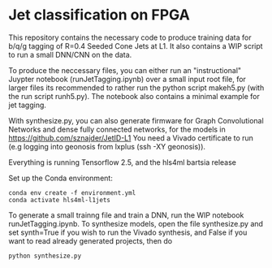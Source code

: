 # Jet classification on FPGA

This repository contains the necessary code to produce training data for b/q/g tagging of R=0.4 Seeded Cone Jets at L1. It also contains a WIP script to run a small DNN/CNN on the data.

To produce the neccessary files, you can either run an "instructional" Juypter notebook (runJetTagging.ipynb) over a small input root file, for larger files its recommended to rather run the python script makeh5.py (with the run script runh5.py).
The notebook also contains a minimal example for jet tagging.


With synthesize.py, you can also generate firmware for Graph Convolutional Networks and dense fully connected networks, for the models in https://github.com/sznajder/JetID-L1
You need a Vivado certificate to run (e.g logging into geonosis from lxplus (ssh -XY geonosis)).


Everything is running Tensorflow 2.5, and the hls4ml bartsia release

Set up the Conda environment:
```
conda env create -f environment.yml
conda activate hls4ml-l1jets
```

To generate a small trainng file and train a DNN, run the WIP notebook runJetTagging.ipynb.
To synthesize models, open the file synthesize.py and set synth=True if you wish to run the Vivado synthesis, and False if you want to read already generated projects, then do

```
python synthesize.py
```
